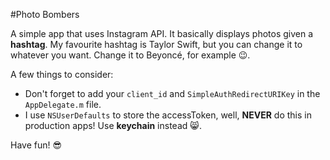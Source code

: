 #Photo Bombers

A simple app that uses Instagram API. It basically displays photos given a **hashtag**. My favourite hashtag is Taylor Swift, but you can change it to whatever you want. Change it to Beyoncé, for example :wink:.

A few things to consider:
* Don't forget to add your `client_id` and `SimpleAuthRedirectURIKey` in the `AppDelegate.m` file.
* I use `NSUserDefaults` to store the accessToken, well, **NEVER** do this in production apps! Use **keychain** instead :smile_cat:.

Have fun! :sunglasses: